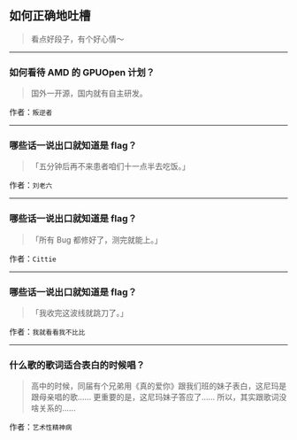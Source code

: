 ## 如何正确地吐槽

> 看点好段子，有个好心情～


 
---

### 如何看待 AMD 的 GPUOpen 计划？

> 国外一开源，国内就有自主研发。


作者：`叛逆者`

---

### 哪些话一说出口就知道是 flag？

> 「五分钟后再不来患者咱们十一点半去吃饭。」


作者：`刘老六`

---

### 哪些话一说出口就知道是 flag？

> 「所有 Bug 都修好了，测完就能上。」


作者：`Cittie`

---

### 哪些话一说出口就知道是 flag？

> 「我收完这波线就跳刀了。」


作者：`我就看看我不比比`

---

### 什么歌的歌词适合表白的时候唱？

> 高中的时候，同届有个兄弟用《真的爱你》跟我们班的妹子表白，这尼玛是跟母亲唱的歌…… 更重要的是，这尼玛妹子答应了……
> 所以，其实跟歌词没啥关系的……


作者：`艺术性精神病`